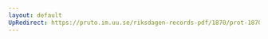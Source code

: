 ```yaml
---
layout: default
UpRedirect: https://pruto.im.uu.se/riksdagen-records-pdf/1870/prot-1870--ak--120/prot-1870--ak--120_002.pdf
---
```

